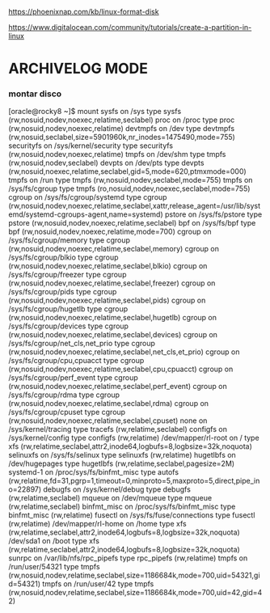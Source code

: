 https://phoenixnap.com/kb/linux-format-disk

https://www.digitalocean.com/community/tutorials/create-a-partition-in-linux


# ARCHIVELOG MODE



### montar disco










[oracle@rocky8 ~]$ mount
sysfs on /sys type sysfs (rw,nosuid,nodev,noexec,relatime,seclabel)
proc on /proc type proc (rw,nosuid,nodev,noexec,relatime)
devtmpfs on /dev type devtmpfs (rw,nosuid,seclabel,size=5901960k,nr_inodes=1475490,mode=755)
securityfs on /sys/kernel/security type securityfs (rw,nosuid,nodev,noexec,relatime)
tmpfs on /dev/shm type tmpfs (rw,nosuid,nodev,seclabel)
devpts on /dev/pts type devpts (rw,nosuid,noexec,relatime,seclabel,gid=5,mode=620,ptmxmode=000)
tmpfs on /run type tmpfs (rw,nosuid,nodev,seclabel,mode=755)
tmpfs on /sys/fs/cgroup type tmpfs (ro,nosuid,nodev,noexec,seclabel,mode=755)
cgroup on /sys/fs/cgroup/systemd type cgroup (rw,nosuid,nodev,noexec,relatime,seclabel,xattr,release_agent=/usr/lib/systemd/systemd-cgroups-agent,name=systemd)
pstore on /sys/fs/pstore type pstore (rw,nosuid,nodev,noexec,relatime,seclabel)
bpf on /sys/fs/bpf type bpf (rw,nosuid,nodev,noexec,relatime,mode=700)
cgroup on /sys/fs/cgroup/memory type cgroup (rw,nosuid,nodev,noexec,relatime,seclabel,memory)
cgroup on /sys/fs/cgroup/blkio type cgroup (rw,nosuid,nodev,noexec,relatime,seclabel,blkio)
cgroup on /sys/fs/cgroup/freezer type cgroup (rw,nosuid,nodev,noexec,relatime,seclabel,freezer)
cgroup on /sys/fs/cgroup/pids type cgroup (rw,nosuid,nodev,noexec,relatime,seclabel,pids)
cgroup on /sys/fs/cgroup/hugetlb type cgroup (rw,nosuid,nodev,noexec,relatime,seclabel,hugetlb)
cgroup on /sys/fs/cgroup/devices type cgroup (rw,nosuid,nodev,noexec,relatime,seclabel,devices)
cgroup on /sys/fs/cgroup/net_cls,net_prio type cgroup (rw,nosuid,nodev,noexec,relatime,seclabel,net_cls,et_prio)
cgroup on /sys/fs/cgroup/cpu,cpuacct type cgroup (rw,nosuid,nodev,noexec,relatime,seclabel,cpu,cpuacct)
cgroup on /sys/fs/cgroup/perf_event type cgroup (rw,nosuid,nodev,noexec,relatime,seclabel,perf_event)
cgroup on /sys/fs/cgroup/rdma type cgroup (rw,nosuid,nodev,noexec,relatime,seclabel,rdma)
cgroup on /sys/fs/cgroup/cpuset type cgroup (rw,nosuid,nodev,noexec,relatime,seclabel,cpuset)
none on /sys/kernel/tracing type tracefs (rw,relatime,seclabel)
configfs on /sys/kernel/config type configfs (rw,relatime)
/dev/mapper/rl-root on / type xfs (rw,relatime,seclabel,attr2,inode64,logbufs=8,logbsize=32k,noquota)
selinuxfs on /sys/fs/selinux type selinuxfs (rw,relatime)
hugetlbfs on /dev/hugepages type hugetlbfs (rw,relatime,seclabel,pagesize=2M)
systemd-1 on /proc/sys/fs/binfmt_misc type autofs (rw,relatime,fd=31,pgrp=1,timeout=0,minproto=5,maxproto=5,direct,pipe_ino=22897)
debugfs on /sys/kernel/debug type debugfs (rw,relatime,seclabel)
mqueue on /dev/mqueue type mqueue (rw,relatime,seclabel)
binfmt_misc on /proc/sys/fs/binfmt_misc type binfmt_misc (rw,relatime)
fusectl on /sys/fs/fuse/connections type fusectl (rw,relatime)
/dev/mapper/rl-home on /home type xfs (rw,relatime,seclabel,attr2,inode64,logbufs=8,logbsize=32k,noquota)
/dev/sda1 on /boot type xfs (rw,relatime,seclabel,attr2,inode64,logbufs=8,logbsize=32k,noquota)
sunrpc on /var/lib/nfs/rpc_pipefs type rpc_pipefs (rw,relatime)
tmpfs on /run/user/54321 type tmpfs (rw,nosuid,nodev,relatime,seclabel,size=1186684k,mode=700,uid=54321,gid=54321)
tmpfs on /run/user/42 type tmpfs (rw,nosuid,nodev,relatime,seclabel,size=1186684k,mode=700,uid=42,gid=42)



